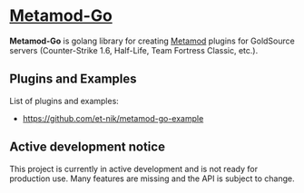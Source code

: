 # [Metamod-Go](https://github.com/et-nik/metamod-go)

**Metamod-Go** is golang library for creating [Metamod](https://github.com/rehlds/metamod-r) plugins for GoldSource servers
(Counter-Strike 1.6, Half-Life, Team Fortress Classic, etc.).

## Plugins and Examples

List of plugins and examples:

* https://github.com/et-nik/metamod-go-example

## Active development notice

This project is currently in active development and is not ready for production use.
Many features are missing and the API is subject to change.
